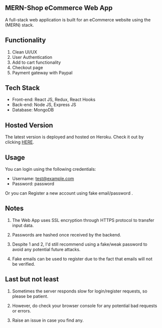 ## MERN-Shop eCommerce Web App

A full-stack web application is built for an eCommerce website using the (MERN) stack.

## Functionality

1. Clean UI/UX
2. User Authentication
3. Add to cart functionality
4. Checkout page
5. Payment gateway with Paypal

## Tech Stack

- Front-end: React JS, Redux, React Hooks
- Back-end: Node JS, Express JS
- Database: MongoDB

## Hosted Version

The latest version is deployed and hosted on Heroku. Check it out by clicking [HERE](https://e-mern-shopapp.herokuapp.com/).

## Usage

You can login using the following credentials:

- Username: test@example.com
- Password: password

Or you can Register a new account using fake email/password .

## Notes

1. The Web App uses SSL encryption through HTTPS protocol to transfer input data.

2. Passwords are hashed once received by the backend.

3. Despite 1 and 2, I'd still recommend using a fake/weak password to avoid any potential future attacks.

4. Fake emails can be used to register due to the fact that emails will not be verified.

## Last but not least

1. Sometimes the server responds slow for login/register requests, so please be patient.

2. However, do check your browser console for any potential bad requests or errors.

3. Raise an issue in case you find any.
